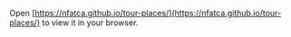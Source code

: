 
Open [https://nfatca.github.io/tour-places/](https://nfatca.github.io/tour-places/) to view it in your browser.

